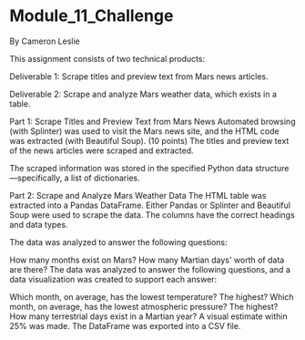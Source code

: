 # Module_11_Challenge
By Cameron Leslie

This assignment consists of two technical products:

Deliverable 1: Scrape titles and preview text from Mars news articles.

Deliverable 2: Scrape and analyze Mars weather data, which exists in a table.


Part 1: Scrape Titles and Preview Text from Mars News
Automated browsing (with Splinter) was used to visit the Mars news site, and the HTML code was extracted (with Beautiful Soup). (10 points)
The titles and preview text of the news articles were scraped and extracted.

The scraped information was stored in the specified Python data structure—specifically, a list of dictionaries.

Part 2: Scrape and Analyze Mars Weather Data
The HTML table was extracted into a Pandas DataFrame. Either Pandas or Splinter and Beautiful Soup were used to scrape the data. The columns have the correct headings and data types. 

The data was analyzed to answer the following questions:

How many months exist on Mars? 
How many Martian days' worth of data are there? 
The data was analyzed to answer the following questions, and a data visualization was created to support each answer:

Which month, on average, has the lowest temperature? The highest? 
Which month, on average, has the lowest atmospheric pressure? The highest? 
How many terrestrial days exist in a Martian year? A visual estimate within 25% was made. 
The DataFrame was exported into a CSV file. 

